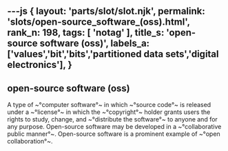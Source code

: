 ---js
{
  layout: 'parts/slot/slot.njk',
  permalink: 'slots/open-source_software_(oss).html',
  rank_n: 198,
  tags: [ 'notag' ],
  title_s: 'open-source software (oss)',
  labels_a: ['values','bit','bits','partitioned data sets','digital electronics'],
}
---
## open-source software (oss)

A type of ~°computer software°~ in which ~°source code°~ is released under a ~°license°~ in which the ~°copyright°~ holder grants users the rights to study, change, and ~°distribute the software°~ to anyone and for any purpose. Open-source software may be developed in a ~°collaborative public manner°~. Open-source software is a prominent example of ~°open collaboration°~.
